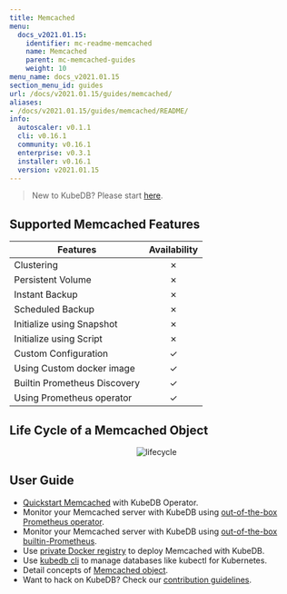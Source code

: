 ```yaml
---
title: Memcached
menu:
  docs_v2021.01.15:
    identifier: mc-readme-memcached
    name: Memcached
    parent: mc-memcached-guides
    weight: 10
menu_name: docs_v2021.01.15
section_menu_id: guides
url: /docs/v2021.01.15/guides/memcached/
aliases:
- /docs/v2021.01.15/guides/memcached/README/
info:
  autoscaler: v0.1.1
  cli: v0.16.1
  community: v0.16.1
  enterprise: v0.3.1
  installer: v0.16.1
  version: v2021.01.15
---
```


> New to KubeDB? Please start [here](/docs/v2021.01.15/README).

## Supported Memcached Features

| Features                     | Availability |
| ---------------------------- | :----------: |
| Clustering                   |   &#10007;   |
| Persistent Volume            |   &#10007;   |
| Instant Backup               |   &#10007;   |
| Scheduled Backup             |   &#10007;   |
| Initialize using Snapshot    |   &#10007;   |
| Initialize using Script      |   &#10007;   |
| Custom Configuration         |   &#10003;   |
| Using Custom docker image    |   &#10003;   |
| Builtin Prometheus Discovery |   &#10003;   |
| Using Prometheus operator    |   &#10003;   |

## Life Cycle of a Memcached Object

<p align="center">
  <img alt="lifecycle"  src="/docs/v2021.01.15/images/memcached/memcached-lifecycle.png">
</p>

## User Guide

- [Quickstart Memcached](/docs/v2021.01.15/guides/memcached/quickstart/quickstart) with KubeDB Operator.
- Monitor your Memcached server with KubeDB using [out-of-the-box Prometheus operator](/docs/v2021.01.15/guides/memcached/monitoring/using-prometheus-operator).
- Monitor your Memcached server with KubeDB using [out-of-the-box builtin-Prometheus](/docs/v2021.01.15/guides/memcached/monitoring/using-builtin-prometheus).
- Use [private Docker registry](/docs/v2021.01.15/guides/memcached/private-registry/using-private-registry) to deploy Memcached with KubeDB.
- Use [kubedb cli](/docs/v2021.01.15/guides/memcached/cli/cli) to manage databases like kubectl for Kubernetes.
- Detail concepts of [Memcached object](/docs/v2021.01.15/guides/memcached/concepts/memcached).
- Want to hack on KubeDB? Check our [contribution guidelines](/docs/v2021.01.15/CONTRIBUTING).
